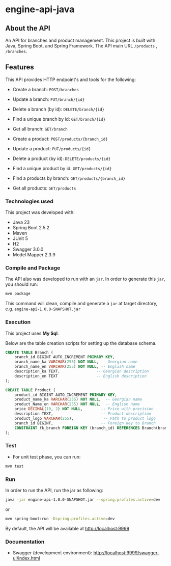 # engine-api-java

## About the API

An API for branches and product management. This project is built with Java, Spring Boot, and Spring Framework.
The API main URL `/products` , `/branches`.

## Features

This API provides HTTP endpoint's and tools for the following:

- Create a branch: `POST/branches`
- Update a branch: `PUT/branch/{id}`
- Delete a branch (by id): `DELETE/branch/{id}`
- Find a unique branch by id: `GET/branch/{id}`
- Get all branch: `GET/branch`

- Create a product: `POST/products/{branch_id}`
- Update a product: `PUT/products/{id}`
- Delete a product (by id): `DELETE/products/{id}`
- Find a unique product by id: `GET/products/{id}`
- Find a products by branch: `GET/products/{branch_id}`
- Get all products: `GET/products`

### Technologies used

This project was developed with:

- Java 23
- Spring Boot 2.5.2
- Maven
- JUnit 5
- H2
- Swagger 3.0.0
- Model Mapper 2.3.9

### Compile and Package

The API also was developed to run with an `jar`. In order to generate this `jar`, you should run:

```bash
mvn package
```

This command will clean, compile and generate a `jar` at target directory, e.g. `engine-api-1.0.0-SNAPSHOT.jar`

### Execution

This project uses **My Sql**.

Below are the table creation scripts for setting up the database schema.

```sql
CREATE TABLE Branch (
    branch_id BIGINT AUTO_INCREMENT PRIMARY KEY,
    branch_name_ka VARCHAR(255) NOT NULL, -- Georgian name
    branch_name_en VARCHAR(255) NOT NULL, -- English name
    description_ka TEXT,                -- Georgian description
    description_en TEXT                 -- English description
);

CREATE TABLE Product (
    product_id BIGINT AUTO_INCREMENT PRIMARY KEY,
    product_name_ka VARCHAR(255) NOT NULL,  -- Georgian name
    product_Name_en VARCHAR(255) NOT NULL,  -- English name
    price DECIMAL(10, 2) NOT NULL,        -- Price with precision
    description TEXT,                     -- Product description
    product_logo VARCHAR(255),             -- Path to product logo
    branch_id BIGINT,                     -- Foreign key to Branch
    CONSTRAINT fk_branch FOREIGN KEY (branch_id) REFERENCES Branch(branch_id) ON DELETE CASCADE
);
```

### Test

- For unit test phase, you can run:

```bash
mvn test
```

### Run

In order to run the API, run the jar as following:

```bash
java -jar engine-api-1.0.0-SNAPSHOT.jar --spring.profiles.active=dev
```

or

```bash
mvn spring-boot:run -Dspring.profiles.active=dev
```

By default, the API will be available at [http://localhost:9999](http://localhost:9999)

### Documentation

- Swagger (development environment): [http://localhost:9999/swagger-ui/index.html](http://localhost:9999/swagger-ui/index.html)
